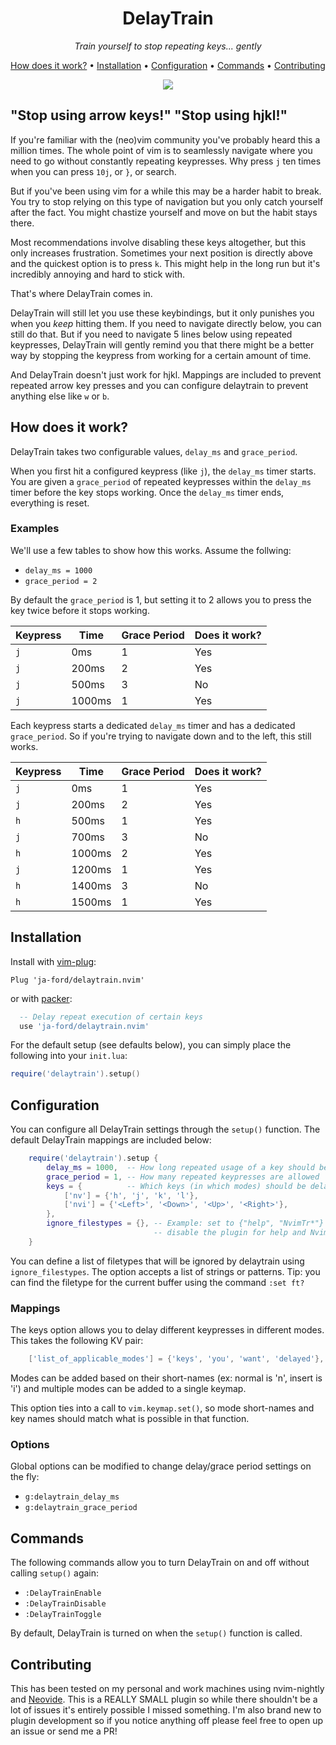 <div align="center">
<h1>DelayTrain</h1>
<p><i>Train yourself to stop repeating keys... gently</i></p>
  <p>
    <a href="#how-does-it-work">How does it work?</a>
    • <a href="#installation">Installation</a>
    • <a href="#configuration">Configuration</a>
    • <a href="#commands">Commands</a>
    •  <a href="#contributing">Contributing</a>
  </p>

  <img src="https://user-images.githubusercontent.com/114582891/192774339-4dc2c4a1-b527-4288-bf5a-9342a99003b9.gif"></img>
</div>

## "Stop using arrow keys!" "Stop using hjkl!"

If you're familiar with the (neo)vim community you've probably heard this a 
million times. The whole point of vim is to seamlessly navigate where you
need to go without constantly repeating keypresses. Why press `j` ten times 
when you can press `10j`, or `}`, or search.

But if you've been using vim for a while this may be a harder habit to break.
You try to stop relying on this type of navigation but you only catch 
yourself after the fact. You might chastize yourself and move on but the 
habit stays there.

Most recommendations involve disabling these keys altogether, but this only
increases frustration. Sometimes your next position is directly above and
the quickest option is to press `k`. This might help in the long run but 
it's incredibly annoying and hard to stick with.

That's where DelayTrain comes in.

DelayTrain will still let you use these keybindings, but it only punishes
you when you _keep_ hitting them. If you need to navigate directly below,
you can still do that. But if you need to navigate 5 lines below using
repeated keypresses, DelayTrain will gently remind you that there might
be a better way by stopping the keypress from working for a certain 
amount of time.

And DelayTrain doesn't just work for hjkl. Mappings are included to 
prevent repeated arrow key presses and you can configure delaytrain to 
prevent anything else like `w` or `b`.

## How does it work?

DelayTrain takes two configurable values, `delay_ms` and `grace_period`.

When you first hit a configured keypress (like `j`), the `delay_ms` timer
starts. You are given a `grace_period` of repeated keypresses within the
`delay_ms` timer before the key stops working. Once the `delay_ms` timer
ends, everything is reset.

### Examples

We'll use a few tables to show how this works. Assume the follwing:

* `delay_ms = 1000`
* `grace_period = 2`

By default the `grace_period` is 1, but setting it to 2 allows you to
press the key twice before it stops working.

| Keypress   | Time        | Grace Period | Does it work? |
| ---------- | ----------- | ------------ | ------------- |
| `j`        | 0ms         | 1            | Yes           |
| `j`        | 200ms       | 2            | Yes           |
| `j`        | 500ms       | 3            | No            |
| `j`        | 1000ms      | 1            | Yes           |

Each keypress starts a dedicated `delay_ms` timer and has a dedicated 
`grace_period`. So if you're trying to navigate down and to the left,
this still works.

| Keypress   | Time        | Grace Period | Does it work? |
| ---------- | ----------- | ------------ | ------------- |
| `j`        | 0ms         | 1            | Yes           |
| `j`        | 200ms       | 2            | Yes           |
| `h`        | 500ms       | 1            | Yes           |
| `j`        | 700ms       | 3            | No            |
| `h`        | 1000ms      | 2            | Yes           |
| `j`        | 1200ms      | 1            | Yes           |
| `h`        | 1400ms      | 3            | No            |
| `h`        | 1500ms      | 1            | Yes           |


## Installation

Install with [vim-plug](https://github.com/junegunn/vim-plug):

```vim
Plug 'ja-ford/delaytrain.nvim'
```

or with [packer](https://github.com/wbthomason/packer.nvim):

```lua
  -- Delay repeat execution of certain keys
  use 'ja-ford/delaytrain.nvim'
```

For the default setup (see defaults below), you can simply place the following
into your `init.lua`:

```lua
require('delaytrain').setup()
```

## Configuration

You can configure all DelayTrain settings through the `setup()` function. The
default DelayTrain mappings are included below:

```lua
    require('delaytrain').setup {
        delay_ms = 1000,  -- How long repeated usage of a key should be prevented
        grace_period = 1, -- How many repeated keypresses are allowed
        keys = {          -- Which keys (in which modes) should be delayed
            ['nv'] = {'h', 'j', 'k', 'l'},
            ['nvi'] = {'<Left>', '<Down>', '<Up>', '<Right>'},
        },
        ignore_filestypes = {}, -- Example: set to {"help", "NvimTr*"} to
                                -- disable the plugin for help and NvimTree
    }
```

You can define a list of filetypes that will be ignored by delaytrain using
`ignore_filestypes`. The option accepts a list of strings or patterns. 
Tip: you can find the filetype for the current buffer using the command `:set ft?`

### Mappings

The keys option allows you to delay different keypresses in different modes.
This takes the following KV pair:

```lua
    ['list_of_applicable_modes'] = {'keys', 'you', 'want', 'delayed'},
```

Modes can be added based on their short-names (ex: normal is 'n', insert is 
'i') and multiple modes can be added to a single keymap.

This option ties into a call to `vim.keymap.set()`, so mode short-names and
key names should match what is possible in that function.

### Options

Global options can be modified to change delay/grace period settings on the
fly:

* `g:delaytrain_delay_ms`
* `g:delaytrain_grace_period`

## Commands

The following commands allow you to turn DelayTrain on and off without
calling `setup()` again:

* `:DelayTrainEnable`
* `:DelayTrainDisable`
* `:DelayTrainToggle`

By default, DelayTrain is turned on when the `setup()` function is called.

## Contributing

This has been tested on my personal and work machines using nvim-nightly and
[Neovide](https://github.com/neovide/neovide). This is a REALLY SMALL plugin
so while there shouldn't be a lot of issues it's entirely possible I missed
something. I'm also brand new to plugin development so if you notice anything
off please feel free to open up an issue or send me a PR!
